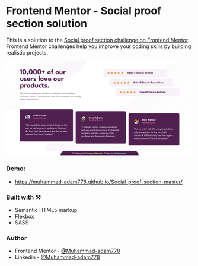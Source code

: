 # Frontend Mentor - Social proof section solution

This is a solution to the [Social proof section challenge on Frontend Mentor](https://www.frontendmentor.io/challenges/social-proof-section-6e0qTv_bA). Frontend Mentor challenges help you improve your coding skills by building realistic projects.

![Desktop](./screenshots/desktop.png)

### Demo:

- https://muhammad-adam778.github.io/Social-proof-section-master/

### Built with ⚒️

- Semantic HTML5 markup
- Flexbox
- SASS

### Author

- Frontend Mentor - [@Muhammad-adam778](https://www.frontendmentor.io/profile/Muhammad-adam778)
- Linkedin - [@Muhammad-adam778](https://www.linkedin.com/in/muhammad-adam778/)
